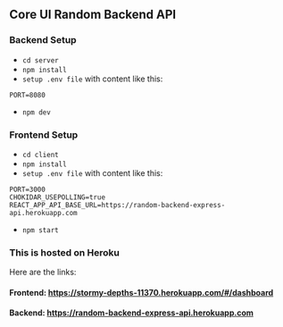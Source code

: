 ## Core UI Random Backend API

### Backend Setup
- `cd server`
- `npm install`
- `setup .env file` with content like this:
```
PORT=8080
```
- `npm dev`

### Frontend Setup
- `cd client`
- `npm install`
- `setup .env file` with content like this:

```
PORT=3000
CHOKIDAR_USEPOLLING=true
REACT_APP_API_BASE_URL=https://random-backend-express-api.herokuapp.com
```

- `npm start`


### This is hosted on Heroku
Here are the links:
#### Frontend: https://stormy-depths-11370.herokuapp.com/#/dashboard
#### Backend: https://random-backend-express-api.herokuapp.com